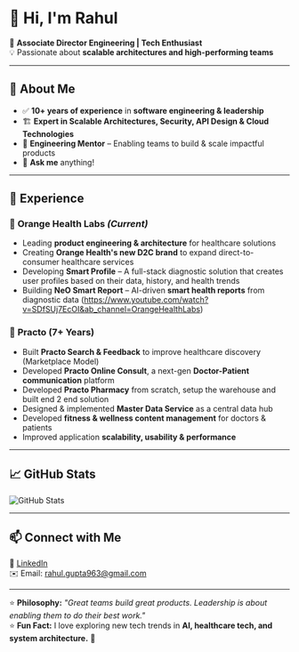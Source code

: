 # 👋 Hi, I'm Rahul  

🚀 **Associate Director Engineering | Tech Enthusiast**  
💡 Passionate about **scalable architectures and high-performing teams**  

---

## 🎯 **About Me**
- ✅ **10+ years of experience** in **software engineering & leadership**  
- 🏗️ **Expert in Scalable Architectures, Security, API Design & Cloud Technologies**  
- 📢 **Engineering Mentor** – Enabling teams to build & scale impactful products
- 💬 **Ask me** anything!

---

## 💼 **Experience**
### 🏥 **Orange Health Labs** *(Current)*
- Leading **product engineering & architecture** for healthcare solutions
- Creating **Orange Health's new D2C brand** to expand direct-to-consumer healthcare services
- Developing **Smart Profile** – A full-stack diagnostic solution that creates user profiles based on their data, history, and health trends
- Building **NeO Smart Report** – AI-driven **smart health reports** from diagnostic data (https://www.youtube.com/watch?v=SDfSUj7EcOI&ab_channel=OrangeHealthLabs)

### 🏥 **Practo (7+ Years)**
- Built **Practo Search & Feedback** to improve healthcare discovery (Marketplace Model)  
- Developed **Practo Online Consult**, a next-gen **Doctor-Patient communication** platform
- Developed **Practo Pharmacy** from scratch, setup the warehouse and built end 2 end solution 
- Designed & implemented **Master Data Service** as a central data hub  
- Developed **fitness & wellness content management** for doctors & patients  
- Improved application **scalability, usability & performance**  


---

## 📈 **GitHub Stats**
![GitHub Stats](https://github-readme-stats.vercel.app/api?username=rdvs&show_icons=true&count_private=true&theme=github_dark)


---

## 📫 **Connect with Me**
💼 [LinkedIn](https://www.linkedin.com/in/rahul-gupta-69585527/)  
✉️ Email: rahul.gupta963@gmail.com

---

⭐ **Philosophy:** *"Great teams build great products. Leadership is about enabling them to do their best work."*  
⭐ **Fun Fact:** I love exploring new tech trends in **AI, healthcare tech, and system architecture.** 🚀  
